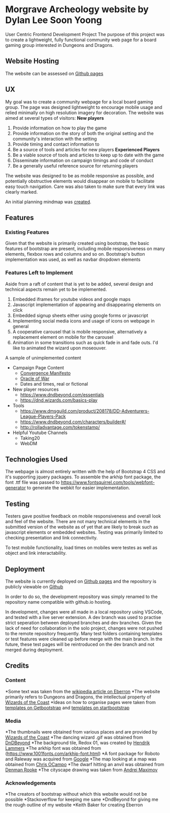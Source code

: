 # Morgrave Archeology website by Dylan Lee Soon Yoong
User Centric Frontend Development Project
The purpose of this project was to create a lightweight, fully functional community web page for a board gaming group interested in Dungeons and Dragons.
## Website Hosting
The website can be assessed on [Github pages](https://dylanlee91.github.io/)

## UX
My goal was to create a community webpage for a local board gaming group. The page was designed lightweight to encourage mobile usage and relied minimally on high resolution imagery for decoration. The website was aimed at several types of visitors:
**New players**
1. Provide information on how to play the game
2. Provide information on the story of both the original setting and the community's interaction with the setting
3. Provide timing and contact information to 
4. Be a source of tools and articles for new players
**Experienced Players**
1. Be a viable source of tools and articles to keep up to date with the game
2. Disseminate information on campaign timings and code of conduct
3. Be a generally useful reference source for returning players

The website was designed to be as mobile responsive as possible, and potentially obstructive elements would disappear on mobile to facilitate easy touch navigation. Care was also taken to make sure that every link was clearly marked.

An initial planning mindmap was [created](https://app.creately.com/diagram/cxfJNlVuXj7/view).

## Features

### Existing Features
Given that the website is primarily created using bootstrap, the basic features of bootstrap are present, including
mobile responsiveness on many elements, flexbox rows and columns and so on. Bootstrap's button implementation was used, 
as well as navbar dropdown elements

### Features Left to Implement
Aside from a raft of content that is yet to be added, several design and technical aspects remain yet to be implemented.
1. Embedded iframes for youtube videos and google maps
2. Javascript implementation of appearing and disappearing elements on click
3. Embedded signup sheets either using google forms or javascript
4. Implementing social media icons and usage of icons on webpage in general
5. A cooperative carousel that is mobile responsive, alternatively a replacement element on mobile for the carousel
6. Animation in some transitions such as quick fade in and fade outs. I'd like to animated the wizard upon moseouver.

A sample of unimplemented content
* Campaign Page Content
    * [Convergence Manifesto](https://acrosseberron.com/2019/10/07/convergence-manifesto-the-complete-first-season/)
    * [Oracle of War](https://dndadventurersleague.org/storyline-seasons/oracle-of-war/)
    * Dates and times, real or fictional
* New player resources
    * https://www.dndbeyond.com/essentials
    * https://dnd.wizards.com/basics-play
* Tools
    * https://www.dmsguild.com/product/208178/DD-Adventurers-League-Players-Pack
    * https://www.dndbeyond.com/characters/builder#/
    * http://rolladvantage.com/tokenstamp/
* Helpful Youtube Channels
    * Taking20
    * WebDM
## Technologies Used
The webpage is almost entirely written with the help of Bootstrap 4 CSS and it's supporting jquery packages.
To assemble the arkhip font package, the font .ttf file was passed to https://www.fontsquirrel.com/tools/webfont-generator to generate the webkit for easier implementation.
## Testing
Testers gave positive feedback on mobile responsiveness and overall look and feel of the website. There are not many technical elements
in the submitted version of the website as of yet that are likely to break such as javascript elements or embedded websites.
Testing was primarily limited to checking presentation and link connectivity. 

To test mobile functionality, load times on mobiles were testes as well as object and link interactability. 

## Deployment
The website is currently deployed on [Github pages](https://dylanlee91.github.io/) and the repository is publicly viewable on [Github](https://github.com/DylanLee91/DylanLee91.github.io)

In order to do so, the development repository was simply renamed to the repository name compatible with github.io hosting.

In development, changes were all made in a local repository using VSCode, and tested with a live server extension. A dev branch was used to practise strict seperation between deployed branches and dev branches. Given the lack of need for collaboration in the solo project, changes were not pushed to the remote repository frequently. Many test folders containing templates or test features were cleaned up before merge with the main branch. In the future, these test pages will be reintroduced on the dev branch and not merged during deployment.


## Credits
### Content
*Some text was taken from the [wikipedia article on Eberron](https://en.wikipedia.org/wiki/Eberron)
*The website primarily refers to Dungeons and Dragons, the intellectual property of [Wizards of the Coast](https://dnd.wizards.com/)
*Ideas on how to organise pages were taken from [templates on Getbootstrap](https://getbootstrap.com/docs/4.0/examples/) and [templates on startbootstrap](https://startbootstrap.com/)

### Media
*The thumbnails were obtained from various places and are provided by [Wizards of the Coast](https://dnd.wizards.com/)
*The dancing wizard .gif was obtained from [DnDBeyond](http://dndbeyond.com)
*The background tile, Redox 01, was created by [Hendrik Lammers](https://www.hendriklammers.com/)
*The arkhip font was obtained from (https://www.1001fonts.com/arkhip-font.html)
*A font package for Roboto and Raleway was acquired from [Google](fonts.google.com)
*The map looking at a map was obtained from [Chris OCampo](http://chrisocampo1.blogspot.com/2010/06/more-random-stuff.html)
*The dwarf hitting an anvil was obtained from [Denman Rooke](https://denmanrooke.com/#the-master-blacksmith)
*The cityscape drawing was taken from [Andrei Maximov](https://www.artstation.com/andead)

### Acknowledgements
*The creators of bootstrap without which this website would not be possible
*Stackoverflow for keeping me sane
*DndBeyond for giving me the rough outline of my website
*Keith Baker for creating Eberron




